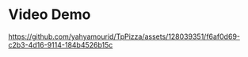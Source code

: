 # Video Demo






https://github.com/yahyamourid/TpPizza/assets/128039351/f6af0d69-c2b3-4d16-9114-184b4526b15c




